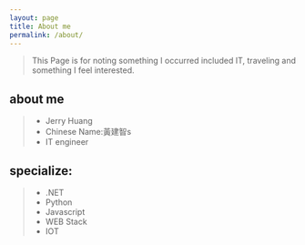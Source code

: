 ```yaml
---
layout: page
title: About me
permalink: /about/
---
```


>This Page is for noting something I occurred included IT, traveling and something I feel interested.


## about me
>- Jerry Huang 
>- Chinese Name:黃建智s
>- IT engineer

## specialize:
>- .NET 
>- Python
>- Javascript
>- WEB Stack
>- IOT 

